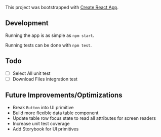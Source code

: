 This project was bootstrapped with [Create React App](https://github.com/facebook/create-react-app).

## Development

Running the app is as simple as `npm start`.

Running tests can be done with `npm test`.

## Todo

- [ ] Select All unit test
- [ ] Download Files integration test

## Future Improvements/Optimizations

- Break `Button` into UI primitive
- Build more flexible data table component
- Update table row focus state to read all attributes for screen readers
- Increase unit test coverage
- Add Storybook for UI primitives
